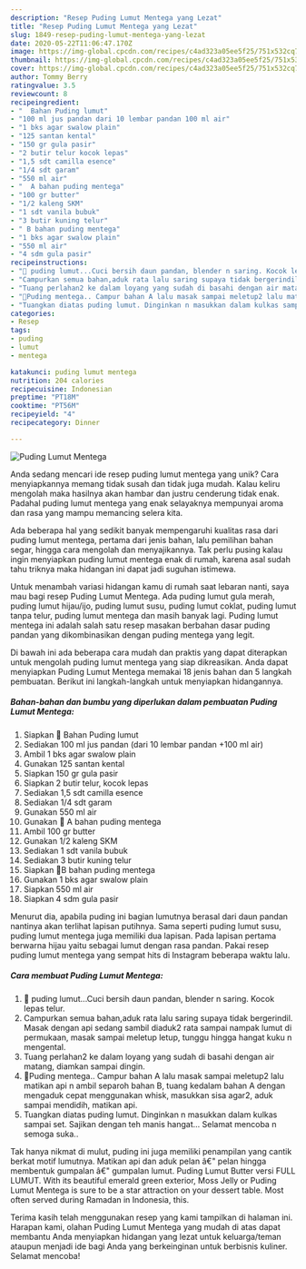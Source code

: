 ```yaml
---
description: "Resep Puding Lumut Mentega yang Lezat"
title: "Resep Puding Lumut Mentega yang Lezat"
slug: 1849-resep-puding-lumut-mentega-yang-lezat
date: 2020-05-22T11:06:47.170Z
image: https://img-global.cpcdn.com/recipes/c4ad323a05ee5f25/751x532cq70/puding-lumut-mentega-foto-resep-utama.jpg
thumbnail: https://img-global.cpcdn.com/recipes/c4ad323a05ee5f25/751x532cq70/puding-lumut-mentega-foto-resep-utama.jpg
cover: https://img-global.cpcdn.com/recipes/c4ad323a05ee5f25/751x532cq70/puding-lumut-mentega-foto-resep-utama.jpg
author: Tommy Berry
ratingvalue: 3.5
reviewcount: 8
recipeingredient:
- "  Bahan Puding lumut"
- "100 ml jus pandan dari 10 lembar pandan 100 ml air"
- "1 bks agar swalow plain"
- "125 santan kental"
- "150 gr gula pasir"
- "2 butir telur kocok lepas"
- "1,5 sdt camilla esence"
- "1/4 sdt garam"
- "550 ml air"
- "  A bahan puding mentega"
- "100 gr butter"
- "1/2 kaleng SKM"
- "1 sdt vanila bubuk"
- "3 butir kuning telur"
- " B bahan puding mentega"
- "1 bks agar swalow plain"
- "550 ml air"
- "4 sdm gula pasir"
recipeinstructions:
- "💚 puding lumut...Cuci bersih daun pandan, blender n saring. Kocok lepas telur."
- "Campurkan semua bahan,aduk rata lalu saring supaya tidak bergerindil. Masak dengan api sedang sambil diaduk2 rata sampai nampak lumut di permukaan, masak sampai meletup letup, tunggu hingga hangat kuku n mengental."
- "Tuang perlahan2 ke dalam loyang yang sudah di basahi dengan air matang, diamkan sampai dingin."
- "💙Puding mentega.. Campur bahan A lalu masak sampai meletup2 lalu matikan api n ambil separoh bahan B, tuang kedalam bahan A dengan mengaduk cepat menggunakan whisk, masukkan sisa agar2, aduk sampai mendidih, matikan api."
- "Tuangkan diatas puding lumut. Dinginkan n masukkan dalam kulkas sampai set. Sajikan dengan teh manis hangat... Selamat mencoba n semoga suka.."
categories:
- Resep
tags:
- puding
- lumut
- mentega

katakunci: puding lumut mentega 
nutrition: 204 calories
recipecuisine: Indonesian
preptime: "PT18M"
cooktime: "PT56M"
recipeyield: "4"
recipecategory: Dinner

---
```



![Puding Lumut Mentega](https://img-global.cpcdn.com/recipes/c4ad323a05ee5f25/751x532cq70/puding-lumut-mentega-foto-resep-utama.jpg)

Anda sedang mencari ide resep puding lumut mentega yang unik? Cara menyiapkannya memang tidak susah dan tidak juga mudah. Kalau keliru mengolah maka hasilnya akan hambar dan justru cenderung tidak enak. Padahal puding lumut mentega yang enak selayaknya mempunyai aroma dan rasa yang mampu memancing selera kita.

Ada beberapa hal yang sedikit banyak mempengaruhi kualitas rasa dari puding lumut mentega, pertama dari jenis bahan, lalu pemilihan bahan segar, hingga cara mengolah dan menyajikannya. Tak perlu pusing kalau ingin menyiapkan puding lumut mentega enak di rumah, karena asal sudah tahu triknya maka hidangan ini dapat jadi suguhan istimewa.

Untuk menambah variasi hidangan kamu di rumah saat lebaran nanti, saya mau bagi resep Puding Lumut Mentega. Ada puding lumut gula merah, puding lumut hijau/ijo, puding lumut susu, puding lumut coklat, puding lumut tanpa telur, puding lumut mentega dan masih banyak lagi. Puding lumut mentega ini adalah salah satu resep masakan berbahan dasar puding pandan yang dikombinasikan dengan puding mentega yang legit.


Di bawah ini ada beberapa cara mudah dan praktis yang dapat diterapkan untuk mengolah puding lumut mentega yang siap dikreasikan. Anda dapat menyiapkan Puding Lumut Mentega memakai 18 jenis bahan dan 5 langkah pembuatan. Berikut ini langkah-langkah untuk menyiapkan hidangannya.

<!--inarticleads1-->

##### Bahan-bahan dan bumbu yang diperlukan dalam pembuatan Puding Lumut Mentega:

1. Siapkan  💚 Bahan Puding lumut
1. Sediakan 100 ml jus pandan (dari 10 lembar pandan +100 ml air)
1. Ambil 1 bks agar swalow plain
1. Gunakan 125 santan kental
1. Siapkan 150 gr gula pasir
1. Siapkan 2 butir telur, kocok lepas
1. Sediakan 1,5 sdt camilla esence
1. Sediakan 1/4 sdt garam
1. Gunakan 550 ml air
1. Gunakan  💛 A bahan puding mentega
1. Ambil 100 gr butter
1. Gunakan 1/2 kaleng SKM
1. Sediakan 1 sdt vanila bubuk
1. Sediakan 3 butir kuning telur
1. Siapkan  💛B bahan puding mentega
1. Gunakan 1 bks agar swalow plain
1. Siapkan 550 ml air
1. Siapkan 4 sdm gula pasir


Menurut dia, apabila puding ini bagian lumutnya berasal dari daun pandan nantinya akan terlihat lapisan putihnya. Sama seperti puding lumut susu, puding lumut mentega juga memiliki dua lapisan. Pada lapisan pertama berwarna hijau yaitu sebagai lumut dengan rasa pandan. Pakai resep puding lumut mentega yang sempat hits di Instagram beberapa waktu lalu. 

<!--inarticleads2-->

##### Cara membuat Puding Lumut Mentega:

1. 💚 puding lumut...Cuci bersih daun pandan, blender n saring. Kocok lepas telur.
1. Campurkan semua bahan,aduk rata lalu saring supaya tidak bergerindil. Masak dengan api sedang sambil diaduk2 rata sampai nampak lumut di permukaan, masak sampai meletup letup, tunggu hingga hangat kuku n mengental.
1. Tuang perlahan2 ke dalam loyang yang sudah di basahi dengan air matang, diamkan sampai dingin.
1. 💙Puding mentega.. Campur bahan A lalu masak sampai meletup2 lalu matikan api n ambil separoh bahan B, tuang kedalam bahan A dengan mengaduk cepat menggunakan whisk, masukkan sisa agar2, aduk sampai mendidih, matikan api.
1. Tuangkan diatas puding lumut. Dinginkan n masukkan dalam kulkas sampai set. Sajikan dengan teh manis hangat... Selamat mencoba n semoga suka..


Tak hanya nikmat di mulut, puding ini juga memiliki penampilan yang cantik berkat motif lumutnya. Matikan api dan aduk pelan â€&#34; pelan hingga membentuk gumpalan â€&#34; gumpalan lumut. Puding Lumut Butter versi FULL LUMUT. With its beautiful emerald green exterior, Moss Jelly or Puding Lumut Mentega is sure to be a star attraction on your dessert table. Most often served during Ramadan in Indonesia, this. 

Terima kasih telah menggunakan resep yang kami tampilkan di halaman ini. Harapan kami, olahan Puding Lumut Mentega yang mudah di atas dapat membantu Anda menyiapkan hidangan yang lezat untuk keluarga/teman ataupun menjadi ide bagi Anda yang berkeinginan untuk berbisnis kuliner. Selamat mencoba!
